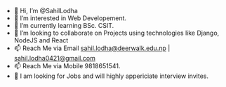 - 👋 Hi, I’m @SahilLodha
- 👀 I’m interested in Web Developement.
- 🌱 I’m currently learning BSc. CSIT.
- :two_men_holding_hands: I’m looking to collaborate on Projects using technologies like Django, NodeJS and React
- 📫 Reach Me via Email sahil.lodha@deerwalk.edu.np | sahil.lodha0421@gmail.com
- 📫 Reach Me via Mobile 9818651541.
- 👀 I am looking for Jobs and will highly appericiate interview invites.


<!---
SahilLodha/SahilLodha is a ✨ special ✨ repository because its `README.md` (this file) appears on your GitHub profile.
You can click the Preview link to take a look at your changes.
--->
